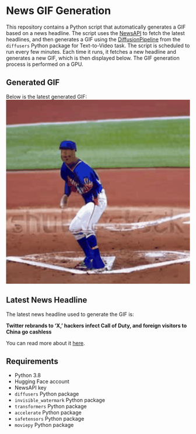 # News GIF Generation
This repository contains a Python script that automatically generates a GIF based on a news headline. The script uses the [NewsAPI](https://newsapi.org/) to fetch the latest headlines, and then generates a GIF using the [DiffusionPipeline](https://github.com/huggingface/diffusers) from the `diffusers` Python package for Text-to-Video task.
The script is scheduled to run every few minutes. Each time it runs, it fetches a new headline and generates a new GIF, which is then displayed below. The GIF generation process is performed on a GPU.

## Generated GIF
Below is the latest generated GIF:
![Generated GIF](output.gif?raw=true&v=1690772981)

## Latest News Headline
The latest news headline used to generate the GIF is:

**Twitter rebrands to ‘X,’ hackers infect Call of Duty, and foreign visitors to China go cashless**

You can read more about it [here](https://techcrunch.com/2023/07/29/twitter-rebrands-to-x-hackers-infect-call-of-duty-and-foreign-visitors-to-china-go-cashless/).

## Requirements
- Python 3.8
- Hugging Face account
- NewsAPI key
- `diffusers` Python package
- `invisible_watermark` Python package
- `transformers` Python package
- `accelerate` Python package
- `safetensors` Python package
- `moviepy` Python package
